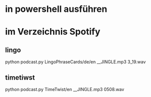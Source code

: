 # in powershell ausführen
# im Verzeichnis Spotify 

## lingo
python podcast.py LingoPhraseCards/de/en __JINGLE.mp3 3_19.wav


## timetiwst
python podcast.py TimeTwist/en __JINGLE.mp3 0508.wav
